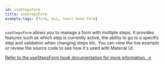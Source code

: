 ```yaml
---
id: useStepsForm
title: useStepsForm
example-tags: [form, mui, react-hook-form]
---
```


`useStepsForm` allows you to manage a form with multiple steps. It provides features such as which step is currently active, the ability to go to a specific step and validation when changing steps etc. You can view the live example or review the source code to see how it's used with Material UI.

[Refer to the useStepsForm hook documentation for more information. →](/docs/3.xx.xx/packages/documentation/react-hook-form/useStepsForm/)

<CodeSandboxExample path="form-material-ui-use-steps-form" />
